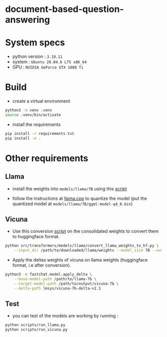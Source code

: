 # document-based-question-answering

# System specs
- python version : `3.10.11`
- system : `Ubuntu 20.04.6 LTS x86_64`
- GPU : `NVIDIA GeForce GTX 1080 Ti`

# Build
- create a virtual environment
```bash
python3 -m venv .venv
source .venv/bin/activate
```
- install the requirements
```bash
pip install -r requirements.txt
pip install -e .
```

# Other requirements

## Llama
- install the weights into `models/llama/7B` using this [script](https://github.com/Elyah2035/llama-dl/blob/main/llama.sh)

- follow the instructions at [llama.cpp](https://github.com/ggerganov/llama.cpp) to quantize the model (put the quantized model at `models/llama/7B/ggml-model-q4_0.bin`)

## Vicuna

- Use this conversion [script](https://github.com/huggingface/transformers/blob/main/src/transformers/models/llama/convert_llama_weights_to_hf.py) on the consolidated weights to convert them to huggingface format.

```bash
python src/transformers/models/llama/convert_llama_weights_to_hf.py \
    --input_dir /path/to/downloaded/llama/weights --model_size 7B --output_dir /output/path
```

- Apply the deltas weights of vicuna on llama weights (huggingface format, i.e after conversion).

```bash
python3 -m fastchat.model.apply_delta \
    --base-model-path /path/to/llama-7b \
    --target-model-path /path/to/output/vicuna-7b \
    --delta-path lmsys/vicuna-7b-delta-v1.1
```

## Test
- you can test of the models are working by running :
```bash
python scripts/run_llama.py
python scripts/run_vicuna.py
```
